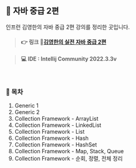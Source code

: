 ## 📝 자바 중급 2편
인프런 김영한의 자바 중급 2편 강의를 정리한 곳입니다.

> #### 👉 링크 🔗[김영한의 실전 자바 중급 2편]([https://www.inflearn.com/course/%EA%B9%80%EC%98%81%ED%95%9C%EC%9D%98-%EC%8B%A4%EC%A0%84-%EC%9E%90%EB%B0%94-%EC%A4%91%EA%B8%89-1/dashboard](https://www.inflearn.com/course/%EA%B9%80%EC%98%81%ED%95%9C%EC%9D%98-%EC%8B%A4%EC%A0%84-%EC%9E%90%EB%B0%94-%EC%A4%91%EA%B8%89-2/dashboard))

> #### 💻 IDE : Intellij Community 2022.3.3v 

<br>

### 📂 목차
1. Generic 1
2. Generic 2
3. Collection Framework - ArrayList
4. Collection Framework - LinkedList
5. Collection Framework - List
6. Collection Framework - Hash
7. Collection Framework - HashSet
8. Collection Framework - Map, Stack, Queue
9. Collection Framework - 순회, 정렬, 전체 정리

